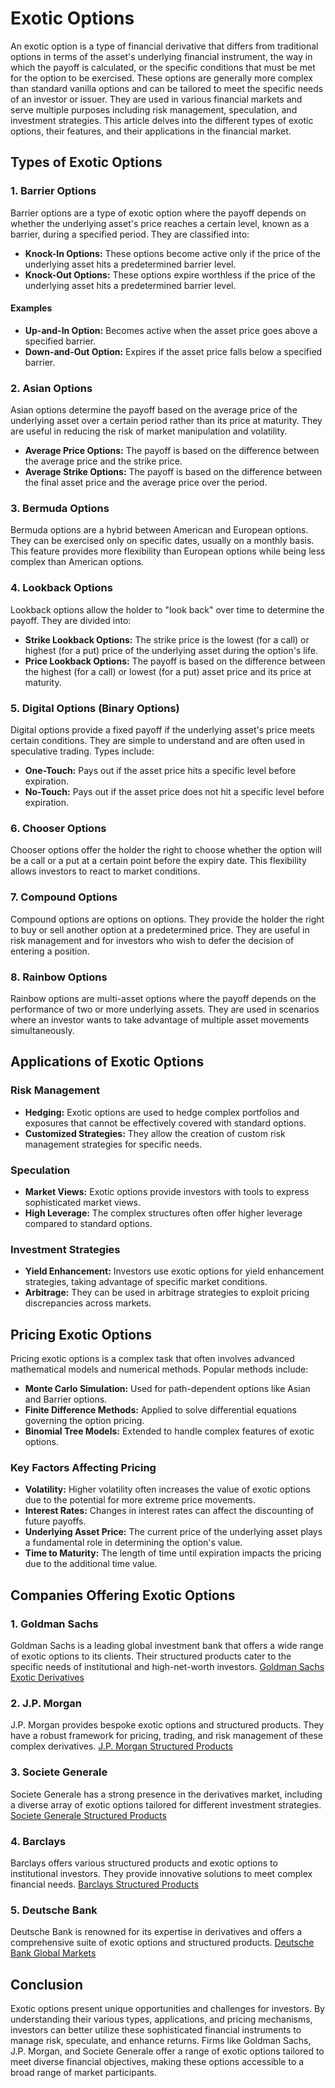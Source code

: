 # Exotic Options

An exotic option is a type of financial derivative that differs from traditional options in terms of the asset's underlying financial instrument, the way in which the payoff is calculated, or the specific conditions that must be met for the option to be exercised. These options are generally more complex than standard vanilla options and can be tailored to meet the specific needs of an investor or issuer. They are used in various financial markets and serve multiple purposes including risk management, speculation, and investment strategies. This article delves into the different types of exotic options, their features, and their applications in the financial market.

## Types of Exotic Options

### 1. **Barrier Options**
Barrier options are a type of exotic option where the payoff depends on whether the underlying asset's price reaches a certain level, known as a barrier, during a specified period. They are classified into:
- **Knock-In Options:** These options become active only if the price of the underlying asset hits a predetermined barrier level.
- **Knock-Out Options:** These options expire worthless if the price of the underlying asset hits a predetermined barrier level.

#### Examples
- **Up-and-In Option:** Becomes active when the asset price goes above a specified barrier.
- **Down-and-Out Option:** Expires if the asset price falls below a specified barrier.

### 2. **Asian Options**
Asian options determine the payoff based on the average price of the underlying asset over a certain period rather than its price at maturity. They are useful in reducing the risk of market manipulation and volatility.
- **Average Price Options:** The payoff is based on the difference between the average price and the strike price.
- **Average Strike Options:** The payoff is based on the difference between the final asset price and the average price over the period.

### 3. **Bermuda Options**
Bermuda options are a hybrid between American and European options. They can be exercised only on specific dates, usually on a monthly basis. This feature provides more flexibility than European options while being less complex than American options.

### 4. **Lookback Options**
Lookback options allow the holder to "look back" over time to determine the payoff. They are divided into:
- **Strike Lookback Options:** The strike price is the lowest (for a call) or highest (for a put) price of the underlying asset during the option's life.
- **Price Lookback Options:** The payoff is based on the difference between the highest (for a call) or lowest (for a put) asset price and its price at maturity.

### 5. **Digital Options (Binary Options)**
Digital options provide a fixed payoff if the underlying asset's price meets certain conditions. They are simple to understand and are often used in speculative trading. Types include:
- **One-Touch:** Pays out if the asset price hits a specific level before expiration.
- **No-Touch:** Pays out if the asset price does not hit a specific level before expiration.

### 6. **Chooser Options**
Chooser options offer the holder the right to choose whether the option will be a call or a put at a certain point before the expiry date. This flexibility allows investors to react to market conditions.

### 7. **Compound Options**
Compound options are options on options. They provide the holder the right to buy or sell another option at a predetermined price. They are useful in risk management and for investors who wish to defer the decision of entering a position.

### 8. **Rainbow Options**
Rainbow options are multi-asset options where the payoff depends on the performance of two or more underlying assets. They are used in scenarios where an investor wants to take advantage of multiple asset movements simultaneously.

## Applications of Exotic Options

### Risk Management
- **Hedging:** Exotic options are used to hedge complex portfolios and exposures that cannot be effectively covered with standard options.
- **Customized Strategies:** They allow the creation of custom risk management strategies for specific needs.
  
### Speculation
- **Market Views:** Exotic options provide investors with tools to express sophisticated market views.
- **High Leverage:** The complex structures often offer higher leverage compared to standard options.

### Investment Strategies
- **Yield Enhancement:** Investors use exotic options for yield enhancement strategies, taking advantage of specific market conditions.
- **Arbitrage:** They can be used in arbitrage strategies to exploit pricing discrepancies across markets.

## Pricing Exotic Options

Pricing exotic options is a complex task that often involves advanced mathematical models and numerical methods. Popular methods include:
- **Monte Carlo Simulation:** Used for path-dependent options like Asian and Barrier options.
- **Finite Difference Methods:** Applied to solve differential equations governing the option pricing.
- **Binomial Tree Models:** Extended to handle complex features of exotic options.

### Key Factors Affecting Pricing
- **Volatility:** Higher volatility often increases the value of exotic options due to the potential for more extreme price movements.
- **Interest Rates:** Changes in interest rates can affect the discounting of future payoffs.
- **Underlying Asset Price:** The current price of the underlying asset plays a fundamental role in determining the option's value.
- **Time to Maturity:** The length of time until expiration impacts the pricing due to the additional time value.

## Companies Offering Exotic Options

### 1. **Goldman Sachs**
Goldman Sachs is a leading global investment bank that offers a wide range of exotic options to its clients. Their structured products cater to the specific needs of institutional and high-net-worth investors.
[Goldman Sachs Exotic Derivatives](https://www.goldmansachs.com)

### 2. **J.P. Morgan**
J.P. Morgan provides bespoke exotic options and structured products. They have a robust framework for pricing, trading, and risk management of these complex derivatives.
[J.P. Morgan Structured Products](https://www.jpmorgan.com)

### 3. **Societe Generale**
Societe Generale has a strong presence in the derivatives market, including a diverse array of exotic options tailored for different investment strategies.
[Societe Generale Structured Products](https://www.societegenerale.com)

### 4. **Barclays**
Barclays offers various structured products and exotic options to institutional investors. They provide innovative solutions to meet complex financial needs.
[Barclays Structured Products](https://www.barclays.com)

### 5. **Deutsche Bank**
Deutsche Bank is renowned for its expertise in derivatives and offers a comprehensive suite of exotic options and structured products.
[Deutsche Bank Global Markets](https://www.db.com)

## Conclusion

Exotic options present unique opportunities and challenges for investors. By understanding their various types, applications, and pricing mechanisms, investors can better utilize these sophisticated financial instruments to manage risk, speculate, and enhance returns. Firms like Goldman Sachs, J.P. Morgan, and Societe Generale offer a range of exotic options tailored to meet diverse financial objectives, making these options accessible to a broad range of market participants.